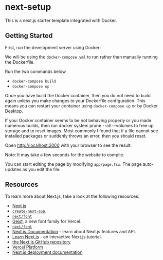# next-setup

This is a next.js starter template integrated with Docker.

## Getting Started

First, run the development server using Docker:

We will be using the ```docker-compose.yml``` to run rather than manually
running the Dockerfile.

Run the two commands below
- ```docker-compose build```
- ```docker-compose up```

Once you have build the Docker container, then you do not need to build again
unless you make changes to your Dockerfile configuration. This means you can
restart your container using ```docker-compose up``` or by Docker Desktop.

If your Docker container seems to be not behaving properly or you made numerous
builds, then run docker system prune --all --volumes to free up storage and to
reset images. Most commonly I found that if a file cannot see installed
packages or suddenly throws an error, then you should reset.

Open [http://localhost:3000](http://localhost:3000) with your browser to see the result.

Note: It may take a few seconds for the website to compile.

You can start editing the page by modifying `app/page.tsx`. The page auto-updates as you edit the file.

## Resources
To learn more about Next.js, take a look at the following resources:

- [Next.js](https://nextjs.org)
- [`create-next-app`](https://nextjs.org/docs/app/api-reference/cli/create-next-app).
- [`next/font`](https://nextjs.org/docs/app/building-your-application/optimizing/fonts)
- [Geist](https://vercel.com/font), a new font family for Vercel.
- [`next/font`](https://nextjs.org/docs/app/building-your-application/optimizing/fonts) 
- [Next.js Documentation](https://nextjs.org/docs) - learn about Next.js features and API.
- [Learn Next.js](https://nextjs.org/learn) - an interactive Next.js tutorial.
- [the Next.js GitHub repository](https://github.com/vercel/next.js)
- [Vercel Platform](https://vercel.com/new?utm_medium=default-template&filter=next.js&utm_source=create-next-app&utm_campaign=create-next-app-readme)
- [Next.js deployment documentation](https://nextjs.org/docs/app/building-your-application/deploying)
